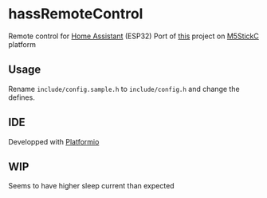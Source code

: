 # hassRemoteControl
Remote control for [Home Assistant](https://www.home-assistant.io/) (ESP32)
Port of [this](https://github.com/Oliv4945/hassRemoteControl) project on [M5StickC](https://m5stack.com/products/stick-c) platform

## Usage
Rename `include/config.sample.h` to `include/config.h` and change the defines.

## IDE
Developped with [Platformio](https://platformio.org/)

## WIP
Seems to have higher sleep current than expected
